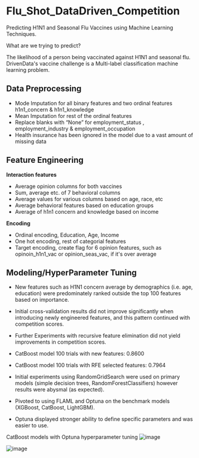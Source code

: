# Flu_Shot_DataDriven_Competition
Predicting H1N1 and Seasonal Flu Vaccines using Machine Learning Techniques.


What are we trying to predict?

The likelihood of a person being vaccinated against H1N1 and seasonal flu. 
DrivenData's vaccine challenge is a Multi-label classification machine learning problem.

## Data Preprocessing


- Mode Imputation for all binary features and two ordinal features h1n1_concern & h1n1_knowledge 
- Mean Imputation for rest of the ordinal features  
- Replace blanks with “None” for employment_status , employment_industry & employment_occupation  
- Health insurance has been ignored in the model due to a vast amount of missing data 

## Feature Engineering


**Interaction features**

- Average opinion columns for both vaccines  
- Sum, average etc. of 7 behavioral columns 
- Average values for various columns based on age, race, etc 
- Average behavioral features based on education groups 
- Average of h1n1 concern and knowledge based on income 

**Encoding** 

- Ordinal encoding, Education, Age, Income 
- One hot encoding, rest of categorial features 
- Target encoding, create flag for 6 opinion features, such as opinoin_h1n1_vac or opinion_seas_vac, if it's over average

## Modeling/HyperParameter Tuning


- New features such as H1N1 concern average by demographics (i.e. age, education) were predominately ranked outside the top 100 features based on importance. 
- Initial cross-validation results did not improve significantly when introducing newly engineered features, and this pattern continued with competition scores. 
- Further Experiments with recursive feature elimination did not yield improvements in competition scores. 
- CatBoost model 100 trials with new features: 0.8600  
- CatBoost model 100 trials with RFE selected features: 0.7964 

- Initial experiments using RandomGridSearch were used on primary models (simple decision trees, RandomForestClassifiers) however results were abysmal (as expected).  
- Pivoted to using FLAML and Optuna on the benchmark models (XGBoost, CatBoost, LightGBM). 
- Optuna displayed stronger ability to define specific parameters and was easier to use. 


CatBoost models with Optuna hyperparameter tuning
![image](https://user-images.githubusercontent.com/41646192/184504897-0bd8f7bf-c1c6-43f0-9bc1-1d2f1e37007f.png)

![image](https://user-images.githubusercontent.com/41646192/184504934-1555de55-4a39-47fe-81da-82071a942b3f.png)


